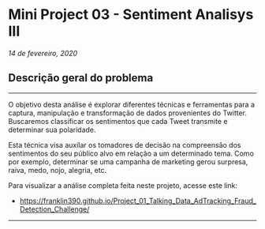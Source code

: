 # **Mini Project 03 - Sentiment Analisys III**

*14 de fevereiro, 2020*

## **Descrição geral do problema**

---

O objetivo desta análise é explorar diferentes técnicas e ferramentas para a captura, manipulação e transformação de dados provenientes do Twitter. Buscaremos classificar os sentimentos que cada Tweet transmite e determinar sua polaridade.

Esta técnica visa auxilar os tomadores de decisão na compreensão dos sentimentos do seu público alvo em relação a um determinado tema. Como por exemplo, determinar se uma campanha de marketing gerou surpresa, raiva, medo, nojo, alegria, etc.

Para visualizar a análise completa feita neste projeto, acesse este link:

* https://franklin390.github.io/Project_01_Talking_Data_AdTracking_Fraud_Detection_Challenge/

---
